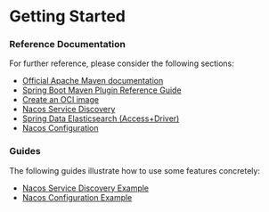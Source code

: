 # Getting Started

### Reference Documentation

For further reference, please consider the following sections:

* [Official Apache Maven documentation](https://maven.apache.org/guides/index.html)
* [Spring Boot Maven Plugin Reference Guide](https://docs.spring.io/spring-boot/docs/2.6.13/maven-plugin/reference/html/)
* [Create an OCI image](https://docs.spring.io/spring-boot/docs/2.6.13/maven-plugin/reference/html/#build-image)
* [Nacos Service Discovery](https://spring-cloud-alibaba-group.github.io/github-pages/hoxton/en-us/index.html#_spring_cloud_alibaba_nacos_discovery)
* [Spring Data Elasticsearch (Access+Driver)](https://docs.spring.io/spring-boot/docs/2.6.13/reference/htmlsingle/#data.nosql.elasticsearch)
* [Nacos Configuration](https://spring-cloud-alibaba-group.github.io/github-pages/hoxton/en-us/index.html#_spring_cloud_alibaba_nacos_config)

### Guides

The following guides illustrate how to use some features concretely:

* [Nacos Service Discovery Example](https://github.com/alibaba/spring-cloud-alibaba/blob/master/spring-cloud-alibaba-examples/nacos-example/nacos-discovery-example/readme.md)
* [Nacos Configuration Example](https://github.com/alibaba/spring-cloud-alibaba/tree/master/spring-cloud-alibaba-examples/nacos-example/nacos-config-example)

